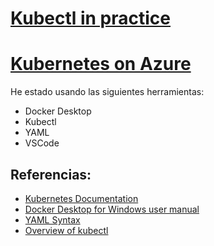 # [Kubectl in practice](https://github.com/eduflornet/Kubernetes/tree/main/resources)
# [Kubernetes on Azure](https://github.com/eduflornet/Kubernetes/tree/main/kubernetes-on-azure)

He estado usando las siguientes herramientas:

- Docker Desktop
- Kubectl
- YAML 
- VSCode

## Referencias:
- [Kubernetes Documentation](https://kubernetes.io/docs/home/)
- [Docker Desktop for Windows user manual](https://docs.docker.com/desktop/windows/)
- [YAML Syntax](https://docs.ansible.com/ansible/latest/reference_appendices/YAMLSyntax.html)
- [Overview of kubectl](https://kubernetes.io/docs/reference/kubectl/overview/)
